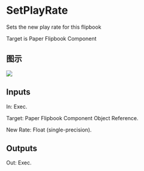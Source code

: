 # SetPlayRate

Sets the new play rate for this flipbook

Target is Paper Flipbook Component

## 图示

![]($-20221218-18234956.png)

## Inputs

In: Exec.

Target: Paper Flipbook Component Object Reference.

New Rate: Float (single-precision).  

## Outputs

Out: Exec.


